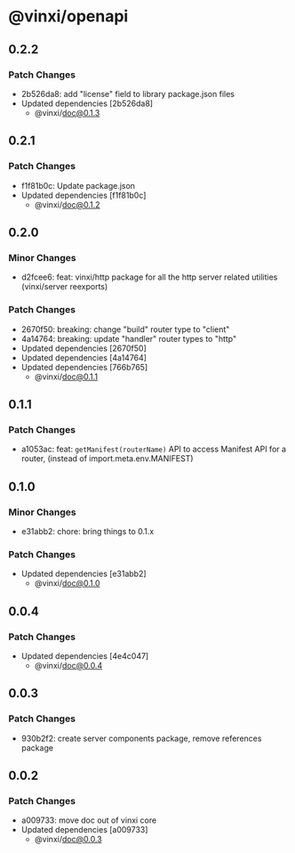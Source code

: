 # @vinxi/openapi

## 0.2.2

### Patch Changes

- 2b526da8: add "license" field to library package.json files
- Updated dependencies [2b526da8]
  - @vinxi/doc@0.1.3

## 0.2.1

### Patch Changes

- f1f81b0c: Update package.json
- Updated dependencies [f1f81b0c]
  - @vinxi/doc@0.1.2

## 0.2.0

### Minor Changes

- d2fcee6: feat: vinxi/http package for all the http server related utilities (vinxi/server reexports)

### Patch Changes

- 2670f50: breaking: change "build" router type to "client"
- 4a14764: breaking: update "handler" router types to "http"
- Updated dependencies [2670f50]
- Updated dependencies [4a14764]
- Updated dependencies [766b765]
  - @vinxi/doc@0.1.1

## 0.1.1

### Patch Changes

- a1053ac: feat: `getManifest(routerName)` API to access Manifest API for a router, (instead of import.meta.env.MANIFEST)

## 0.1.0

### Minor Changes

- e31abb2: chore: bring things to 0.1.x

### Patch Changes

- Updated dependencies [e31abb2]
  - @vinxi/doc@0.1.0

## 0.0.4

### Patch Changes

- Updated dependencies [4e4c047]
  - @vinxi/doc@0.0.4

## 0.0.3

### Patch Changes

- 930b2f2: create server components package, remove references package

## 0.0.2

### Patch Changes

- a009733: move doc out of vinxi core
- Updated dependencies [a009733]
  - @vinxi/doc@0.0.3
